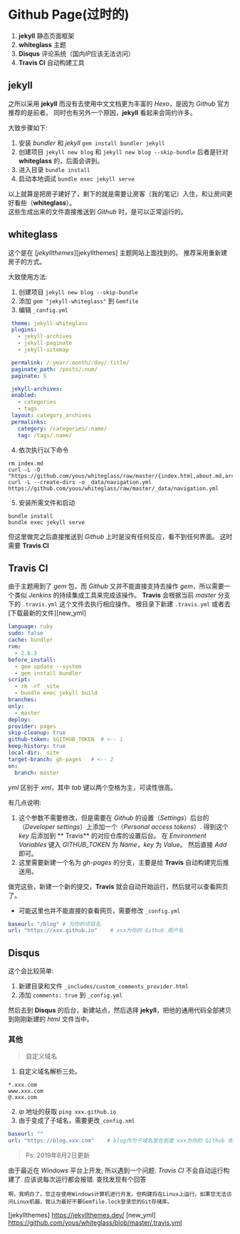 # Github Page(过时的)

1. **jekyll** 静态页面框架
2. **whiteglass** 主题
3. **Disqus** 评论系统（国内*IP*应该无法访问）
4. **Travis CI** 自动构建工具

## jekyll

之所以采用 **jekyll** 而没有去使用中文文档更为丰富的 *Hexo*，是因为 *Github* 官方推荐的是前者。 同时也有另外一个原因，**jekyll** 看起来会简约许多。

大致步骤如下:

1. 安装 *bundler* 和 *jekyll*
   `gem install bundler jekyll`
2. 创建项目
   `jekyll new blog` 和 `jekyll new blog --skip-bundle`
   后者是针对 **whiteglass** 的，后面会讲到。
3. 进入目录
   `bundle install`
4. 启动本地调试
   `bundle exec jekyll serve`

以上就算是把房子建好了，剩下的就是需要让房客（我的笔记）入住，和让房间更好看些（**whiteglass**）。  
这些生成出来的文件直接推送到 *Github* 时，是可以正常运行的。

## whiteglass

这个是在 [*jekyllthemes*][jekyllthemes] 主题网站上面找到的。 推荐采用重新建房子的方式。

大致使用方法:

1. 创建项目 `jekyll new blog --skip-bundle`
2. 添加 `gem "jekyll-whiteglass"` 到 `Gemfile`
3. 编辑 `_config.yml`

 ```yml
  theme: jekyll-whiteglass
  plugins:
    - jekyll-archives
    - jekyll-paginate
    - jekyll-sitemap

  permalink: /:year/:month/:day/:title/
  paginate_path: /posts/:num/
  paginate: 5

  jekyll-archives:
  enabled:
    - categories
    - tags
  layout: category_archives
  permalinks:
    category: /categories/:name/
    tag: /tags/:name/
```

4. 依次执行以下命令

```shell
rm index.md
curl -L -O "https://github.com/yous/whiteglass/raw/master/{index.html,about.md,archives.md,feed.xml}"
curl -L --create-dirs -o _data/navigation.yml https://github.com/yous/whiteglass/raw/master/_data/navigation.yml
```

5. 安装所需文件和启动

```shell
bundle install
bundle exec jekyll serve
```

但这里做完之后直接推送到 *Github* 上时是没有任何反应，看不到任何界面。 这时需要 **Travis CI**

## Travis CI

由于主题用到了 *gem* 包，而 *Github* 又并不能直接支持去操作 *gem*，所以需要一个类似 *Jenkins* 的持续集成工具来完成该操作。
**Travis** 会根据当前 *master* 分支下的 `.travis.yml` 这个文件去执行相应操作。 根目录下新建 `.travis.yml` 或者去 [下载最新的文件][new_yml]

```yml
language: ruby
sudo: false
cache: bundler
rvm:
  - 2.6.3
before_install:
  - gem update --system
  - gem install bundler
script:
  - rm -rf _site
  - bundle exec jekyll build
branches:
only:
  - master
deploy:
provider: pages
skip-cleanup: true
github-token: $GITHUB_TOKEN  # <-- 1
keep-history: true
local-dir: _site
target-branch: gh-pages   # <-- 2
on:
  branch: master
```

*yml* 区别于 *xml*，其中 *tab* 键以两个空格为主，可读性很高。

有几点说明:

1. 这个参数不需要修改，但是需要在 *Github* 的设置（*Settings*）后台的（*Developer settings*）上添加一个（*Personal access tokens*）. 得到这个 *key* 后添加到 **
   Travis** 的对应仓库的设置后台。 在 *Environment Variables* 键入 *GITHUB_TOKEN* 为 *Name*，*key* 为 *Value*。 然后直接 *Add* 即可。
2. 这里需要新建一个名为 *gh-pages* 的分支，主要是给 **Travis** 自动构建完后推送用。

做完这些，新建一个新的提交，**Travis** 就会自动开始运行，然后就可以查看网页了。

* 可能这里也并不能直接的查看网页，需要修改 `_config.yml`

```yml
baseurl: "/blog" # 为你的项目名
url: "https://xxx.github.io"    # xxx为你的 Github 用户名
```

## Disqus

这个会比较简单:

1. 新建目录和文件 `_includes/custom_comments_provider.html`
2. 添加 `comments: true` 到 `_config.yml`

然后去到 **Disqus** 的后台，新建站点，然后选择 **jekyll**，把他的通用代码全部拷贝到刚刚新建的 *html* 文件当中。

### 其他

> 自定义域名

1. 自定义域名解析三处。

```text
*.xxx.com
www.xxx.com
@.xxx.com
```

2. *ip* 地址的获取 `ping xxx.github.io`
3. 由于变成了子域名，需要更改`_config.xml`

```yml
baseurl: ""
url: "https://blog.xxx.com"    # blog作为子域名放在前面 xxx为你的 Github 用户名
```

> Ps: 2019年8月2日更新

由于最近在 *Windows* 平台上开发, 所以遇到一个问题.
*Travis CI* 不会自动运行构建了. 应该说每次运行都会报错. 查找发现有个回答

`啊，我明白了。您正在使用Windows计算机进行开发，但构建将在Linux上运行。如果您无法访问Linux机器，我认为最好不要Gemfile.lock登录您的Git存储库。`

[jekyllthemes] https://jekyllthemes.dev/
[new_yml] https://github.com/yous/whiteglass/blob/master/.travis.yml
